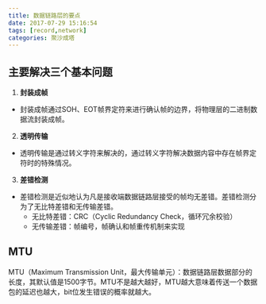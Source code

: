 ```yaml
---
title: 数据链路层的要点
date: 2017-07-29 15:16:54
tags: [record,network]
categories: 聚沙成塔
---
```

<!--TOC-->

## 主要解决三个基本问题

 1. **封装成帧**
* 封装成帧通过SOH、EOT帧界定符来进行确认帧的边界，将物理层的二进制数据流封装成帧。
<!--more-->
 2. **透明传输**
* 透明传输是通过转义字符来解决的，通过转义字符解决数据内容中存在帧界定符时的特殊情况。
 3. **差错检测**
* 差错检测是近似地认为凡是接收端数据链路层接受的帧均无差错。差错检测分为了无比特差错和无传输差错。
	* 无比特差错：CRC（Cyclic Redundancy Check，循环冗余校验）
	* 无传输差错：帧编号，帧确认和帧重传机制来实现



## MTU

MTU（Maximum Transmission Unit，最大传输单元）：数据链路层数据部分的长度，其默认值是1500字节。MTU不是越大越好，MTU越大意味着传送一个数据包的延迟也越大，bit位发生错误的概率就越大。

